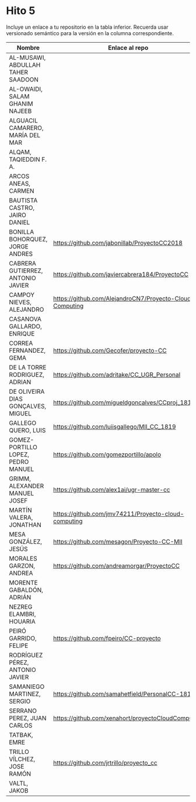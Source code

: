# Hito 5

Incluye un enlace a tu repositorio en la tabla inferior. Recuerda usar
versionado semántico para la versión en la columna correspondiente.

| Nombre   | Enlace al repo | Versión |
|----------|--------------- |---------|
| AL-MUSAWI,  ABDULLAH TAHER SAADOON | | |
| AL-OWAIDI,  SALAM GHANIM NAJEEB | | |
| ALGUACIL CAMARERO,  MARÍA DEL MAR | | |
| ALQAM,  TAQIEDDIN F. A. | | |
| ARCOS ANEAS, CARMEN | | |
| BAUTISTA CASTRO,  JAIRO DANIEL | | |
| BONILLA BOHORQUEZ,  JORGE ANDRES | https://github.com/jabonillab/ProyectoCC2018 | 5.0 |
| CABRERA GUTIERREZ,  ANTONIO JAVIER | https://github.com/javiercabrera184/ProyectoCC | 5.0 |
| CAMPOY NIEVES, ALEJANDRO | https://github.com/AlejandroCN7/Proyecto-Cloud-Computing | 5.0 |
| CASANOVA GALLARDO, ENRIQUE | | |
| CORREA FERNANDEZ,  GEMA | https://github.com/Gecofer/proyecto-CC | 5.0 |
| DE LA TORRE RODRIGUEZ,  ADRIAN | https://github.com/adritake/CC_UGR_Personal | 5.0 |
| DE OLIVEIRA DIAS GONÇALVES, MIGUEL | https://github.com/migueldgoncalves/CCproj_1819 | 5.3.2 |
| GALLEGO QUERO,  LUIS | https://github.com/luiisgallego/MII_CC_1819 | 5.0 |
| GOMEZ-PORTILLO LOPEZ,  PEDRO MANUEL | https://github.com/gomezportillo/apolo | 5 |
| GRIMM,  ALEXANDER MANUEL JOSEF | https://github.com/alex1ai/ugr-master-cc | 5.0 |
| MARTÍN VALERA, JONATHAN | https://github.com/jmv74211/Proyecto-cloud-computing | 5.1 |
| MESA GONZÁLEZ, JESÚS | https://github.com/mesagon/Proyecto-CC-MII | 5.0.0 |
| MORALES GARZON,  ANDREA | https://github.com/andreamorgar/ProyectoCC | 5.0 |
| MORENTE GABALDÓN, ADRIÁN | | |
| NEZREG ELAMBRI,   HOUARIA | | |
| PEIRÓ GARRIDO,  FELIPE | 	https://github.com/fpeiro/CC-proyecto | 5 |
| RODRÍGUEZ PÉREZ, ANTONIO JAVIER | | |
| SAMANIEGO MARTINEZ,  SERGIO | https://github.com/samahetfield/PersonalCC-1819 | 5.0 |
| SERRANO PEREZ,  JUAN CARLOS | https://github.com/xenahort/proyectoCloudComputing | 1 |
| TATBAK,  EMRE | | |
| TRILLO VÍLCHEZ,  JOSE RAMÓN |https://github.com/jrtrillo/proyecto_cc |5.0.0|
| VALTL,  JAKOB | | |
